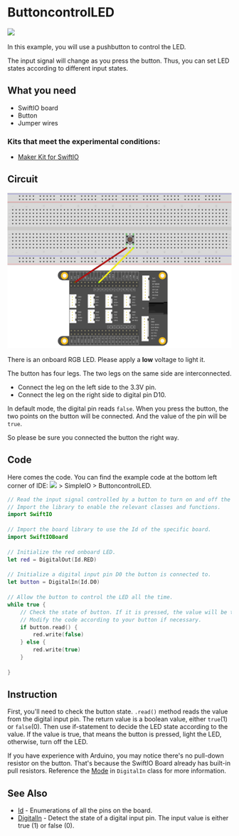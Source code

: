 # ButtoncontrolLED

![](https://gblobscdn.gitbook.com/assets%2F-MGOJWkptBbZ3bq0TpEw%2Fsync%2F7a31caa67b4783d87958a9eccb7d36f763b7b287.gif?alt=media)

In this example, you will use a pushbutton to control the LED.

The input signal will change as you press the button. Thus, you can set LED states according to different input states.

## What you need

* SwiftIO board
* Button
* Jumper wires

### Kits that meet the experimental conditions: <a id="kits-that-meet-the-experimental-conditions"></a>

* ​[Maker Kit for SwiftIO](https://www.madmachine.io/product-page/maker-kit-for-swiftio)​

## Circuit

![](../../.gitbook/assets/digitalinput.jpg)

There is an onboard RGB LED. Please apply a **low** voltage to light it.

The button has four legs. The two legs on the same side are interconnected.

* Connect the leg on the left side to the 3.3V pin. 
* Connect the leg on the right side to digital pin D10.

In default mode, the digital pin reads `false`. When you press the button, the two points on the button will be connected. And the value of the pin will be `true`.

So please be sure you connected the button the right way.

## Code

Here comes the code. You can find the example code at the bottom left corner of IDE: ![](../../.gitbook/assets/xnip2020-07-22_16-04-33.jpg) &gt; SimpleIO &gt; ButtoncontrolLED.

```swift
// Read the input signal controlled by a button to turn on and off the LED.
// Import the library to enable the relevant classes and functions.
import SwiftIO

// Import the board library to use the Id of the specific board.
import SwiftIOBoard

// Initialize the red onboard LED.
let red = DigitalOut(Id.RED)

// Initialize a digital input pin D0 the button is connected to.
let button = DigitalIn(Id.D0)

// Allow the button to control the LED all the time.
while true {
    // Check the state of button. If it is pressed, the value will be true and then turn off the LED.
    // Modify the code according to your button if necessary.
    if button.read() {
        red.write(false)
    } else {
        red.write(true)
    }

}
```

## Instruction

First, you'll need to check the button state. `.read()` method reads the value from the digital input pin. The return value is a boolean value, either `true`\(1\) or `false`\(0\). Then use if-statement to decide the LED state according to the value. If the value is true, that means the button is pressed, light the LED, otherwise, turn off the LED.

If you have experience with Arduino, you may notice there's no pull-down resistor on the button. That's because the SwiftIO Board already has built-in pull resistors. Reference the [Mode](https://swiftioapi.madmachine.io/Classes/DigitalIn/Mode.html) in `DigitalIn` class for more information.

## See Also

* [Id](https://swiftioapi.madmachine.io/Enums/Id.html) - Enumerations of all the pins on the board.
* [DigitalIn](https://swiftioapi.madmachine.io/Classes/DigitalIn.html) - Detect the state of a digital input pin. The input value is either true \(1\) or false \(0\).

